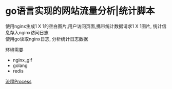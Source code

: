 # go语言实现的网站流量分析|统计脚本  
使用nginx生成1 X 1的空白图片,用户访问页面,携带统计数据请求1 X 1图片, 统计信息存入nginx访问日志  
使用go读取nginx日志, 分析统计日志数据  
  
环境需要
* nginx_gif
* golang
* redis  
  
[流程Process](https://github.com/zheng59521/web_log_record/tree/dev/process.png)

